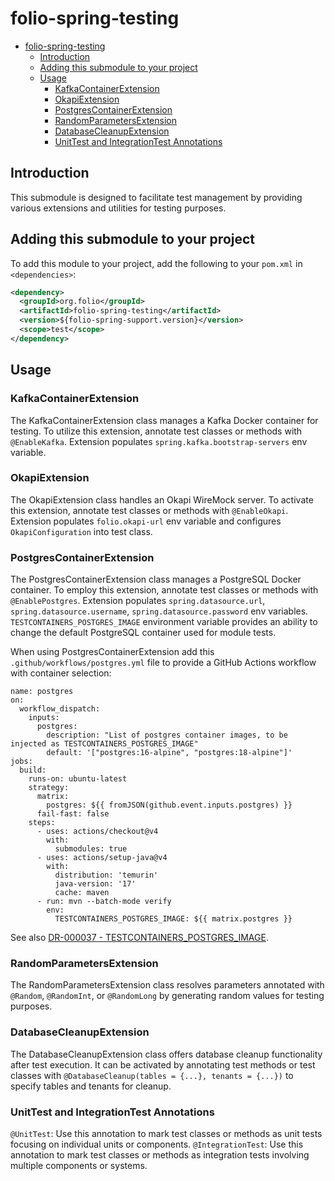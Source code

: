 # folio-spring-testing

<!-- TOC -->
* [folio-spring-testing](#folio-spring-testing)
  * [Introduction](#introduction)
  * [Adding this submodule to your project](#adding-this-submodule-to-your-project)
  * [Usage](#usage)
    * [KafkaContainerExtension](#kafkacontainerextension)
    * [OkapiExtension](#okapiextension)
    * [PostgresContainerExtension](#postgrescontainerextension)
    * [RandomParametersExtension](#randomparametersextension)
    * [DatabaseCleanupExtension](#databasecleanupextension)
    * [UnitTest and IntegrationTest Annotations](#unittest-and-integrationtest-annotations)
<!-- TOC -->

## Introduction

This submodule is designed to facilitate test management by providing various extensions and utilities for testing purposes.

## Adding this submodule to your project

To add this module to your project, add the following to your `pom.xml` in `<dependencies>`:

```xml
<dependency>
  <groupId>org.folio</groupId>
  <artifactId>folio-spring-testing</artifactId>
  <version>${folio-spring-support.version}</version>
  <scope>test</scope>
</dependency>
```
## Usage

### KafkaContainerExtension
The KafkaContainerExtension class manages a Kafka Docker container for testing. To utilize this extension, annotate test classes or methods with `@EnableKafka`.
Extension populates `spring.kafka.bootstrap-servers` env variable.

### OkapiExtension
The OkapiExtension class handles an Okapi WireMock server. To activate this extension, annotate test classes or methods with `@EnableOkapi`. 
Extension populates `folio.okapi-url` env variable and configures `OkapiConfiguration` into test class. 

### PostgresContainerExtension
The PostgresContainerExtension class manages a PostgreSQL Docker container. To employ this extension, annotate test classes or methods with `@EnablePostgres`.
Extension populates `spring.datasource.url`, `spring.datasource.username`, `spring.datasource.password` env variables.
`TESTCONTAINERS_POSTGRES_IMAGE` environment variable provides an ability to change the default PostgreSQL container used for module tests.

When using PostgresContainerExtension add this `.github/workflows/postgres.yml` file to provide a GitHub Actions workflow with container selection:

```
name: postgres
on:
  workflow_dispatch:
    inputs:
      postgres:
        description: "List of postgres container images, to be injected as TESTCONTAINERS_POSTGRES_IMAGE"
        default: '["postgres:16-alpine", "postgres:18-alpine"]'
jobs:
  build:
    runs-on: ubuntu-latest
    strategy:
      matrix:
        postgres: ${{ fromJSON(github.event.inputs.postgres) }}
      fail-fast: false
    steps:
      - uses: actions/checkout@v4
        with:
          submodules: true
      - uses: actions/setup-java@v4
        with:
          distribution: 'temurin'
          java-version: '17'
          cache: maven
      - run: mvn --batch-mode verify
        env:
          TESTCONTAINERS_POSTGRES_IMAGE: ${{ matrix.postgres }}
```

See also [DR-000037 - TESTCONTAINERS\_POSTGRES\_IMAGE](https://folio-org.atlassian.net/wiki/spaces/TC/pages/5057487/DR-000037+-+TESTCONTAINERS_POSTGRES_IMAGE).

### RandomParametersExtension
The RandomParametersExtension class resolves parameters annotated with `@Random`, `@RandomInt`, or `@RandomLong` by generating random values for testing purposes.

### DatabaseCleanupExtension
The DatabaseCleanupExtension class offers database cleanup functionality after test execution. 
It can be activated by annotating test methods or test classes with `@DatabaseCleanup(tables = {...}, tenants = {...})` to specify tables and tenants for cleanup.


### UnitTest and IntegrationTest Annotations
`@UnitTest`: Use this annotation to mark test classes or methods as unit tests focusing on individual units or components.
`@IntegrationTest`: Use this annotation to mark test classes or methods as integration tests involving multiple components or systems.
